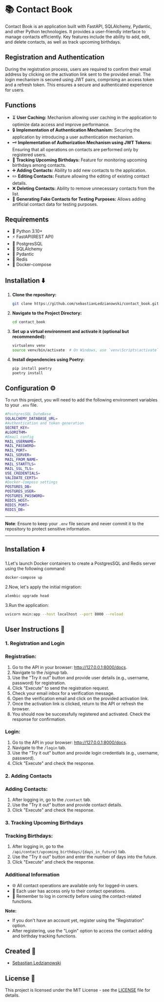 # 📚 Contact Book

Contact Book is an application built with FastAPI, SQLAlchemy, Pydantic, and other Python technologies. It provides a user-friendly interface to manage contacts efficiently. Key features include the ability to add, edit, and delete contacts, as well as track upcoming birthdays.

## Registration and Authentication

During the registration process, users are required to confirm their email address by clicking on the activation link sent to the provided email. The login mechanism is secured using JWT pairs, comprising an access token and a refresh token. This ensures a secure and authenticated experience for users.

## Functions

- ⏳ **User Caching:** Mechanism allowing user caching in the application to optimize data access and improve performance.
- 🔒 **Implementation of Authentication Mechanism:** Securing the application by introducing a user authentication mechanism.
- 🗝️ **Implementation of Authorization Mechanism using JWT Tokens:** Ensuring that all operations on contacts are performed only by registered users.
- 📅 **Tracking Upcoming Birthdays:** Feature for monitoring upcoming birthdays among contacts.
- ➕ **Adding Contacts:** Ability to add new contacts to the application.
- ✏️ **Editing Contacts:** Feature allowing the editing of existing contact details.
- ❌ **Deleting Contacts:** Ability to remove unnecessary contacts from the list.
- 🧪 **Generating Fake Contacts for Testing Purposes:** Allows adding artificial contact data for testing purposes.

## Requirements

- 🐍 Python 3.10+
- ⚡ FastAPI(REST API)
- 🐘 PostgresSQL
- 🐘 SQLAlchemy
- 📘 Pydantic
- 🔄 Redis
- 🐳 Docker-compose

## Installation ⬇️

1. **Clone the repository:**

    ```bash
    git clone https://github.com/sebastianLedzianowski/contact_book.git
    ```

2. **Navigate to the Project Directory:**

    ```bash
    cd contact_book
    ```

3. **Set up a virtual environment and activate it (optional but recommended):**

    ```bash
    virtualenv venv
    source venv/bin/activate  # On Windows, use `venv\Scripts\activate`
    ```

4. **Install dependencies using Poetry:**

    ```bash
    pip install poetry
    poetry install
    ```

## Configuration ⚙️

To run this project, you will need to add the following environment variables to your `.env` file.

```bash
#PostgresSQL DateBase
SQLALCHEMY_DATABASE_URL=
#Authentication and token generation
SECRET_KEY=
ALGORITHM=
#Email config
MAIL_USERNAME=
MAIL_PASSWORD=
MAIL_PORT=
MAIL_SERVER=
MAIL_FROM_NAME=
MAIL_STARTTLS=
MAIL_SSL_TLS=
USE_CREDENTIALS=
VALIDATE_CERTS=
#Docker-composo settings
POSTGRES_DB=
POSTGRES_USER=
POSTGRES_PASSWORD=
REDIS_HOST=
REDIS_PORT=
REDIS_DB=
```

---

**Note**: Ensure to keep your `.env` file secure and never commit it to the repository to protect sensitive information.

---

## Installation ⬇️

1.Let's launch Docker containers to create a PostgresSQL and Redis server using the following command:

```bash
docker-compose up 
```

2.Now, let's apply the initial migration:

```bash
alembic upgrade head
```

3.Run the application:

```bash
uvicorn main:app --host localhost --port 8000 --reload
```

## User Instructions 🚀

### 1. Registration and Login

### Registration:
1. Go to the API in your browser: http://127.0.0.1:8000/docs. 
2. Navigate to the /signup tab.
3. Use the "Try it out" button and provide user details (e.g., username, password) for registration.
4. Click "Execute" to send the registration request.
5. Check your email inbox for a verification message.
6. Open the verification email and click on the provided activation link.
7. Once the activation link is clicked, return to the API or refresh the browser.
8. You should now be successfully registered and activated. Check the response for confirmation.

### Login:
1. Go to the API in your browser: http://127.0.0.1:8000/docs.
2. Navigate to the `/login` tab.
3. Use the "Try it out" button and provide login credentials (e.g., username, password).
4. Click "Execute" and check the response.

### 2. Adding Contacts

### Adding Contacts:
1. After logging in, go to the `/contact` tab.
2. Use the "Try it out" button and provide contact details.
3. Click "Execute" and check the response.

### 3. Tracking Upcoming Birthdays

### Tracking Birthdays:
1. After logging in, go to the `/api/contact/upcoming_birthdays/{days_in_future}` tab.
2. Use the "Try it out" button and enter the number of days into the future.
3. Click "Execute" and check the response.

### Additional Information

- 🌐 All contact operations are available only for logged-in users.
- 👤 Each user has access only to their contact operations.
- 🔐 Remember to log in correctly before using the contact-related functions.

**Note:**
- If you don't have an account yet, register using the "Registration" option.
- After registering, use the "Login" option to access the contact adding and birthday tracking functions.



## Created 👤

- [Sebastian Ledzianowski](https://github.com/sebastianLedzianowski)

## License 📄

This project is licensed under the MIT License - see the [LICENSE](LICENSE) file for details.
